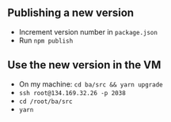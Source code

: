 ## Publishing a new version

* Increment version number in `package.json`
* Run `npm publish`

## Use the new version in the VM

* On my machine: `cd ba/src && yarn upgrade`
* `ssh root@134.169.32.26 -p 2038`
* `cd /root/ba/src`
* `yarn`
